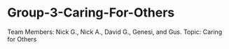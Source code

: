 # Group-3-Caring-For-Others
Team Members: Nick G., Nick A., David G., Genesi, and Gus. 
Topic: Caring for Others

